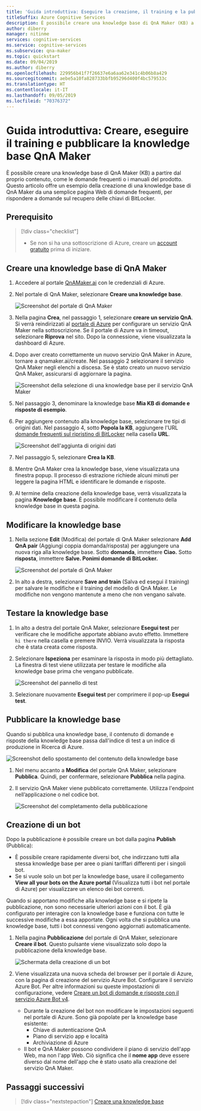 ```yaml
---
title: 'Guida introduttiva: Eseguire la creazione, il training e la pubblicazione di una knowledge base - QnA Maker'
titleSuffix: Azure Cognitive Services
description: È possibile creare una knowledge base di QnA Maker (KB) a partire dal proprio contenuto, come le domande frequenti o i manuali del prodotto. La knowledge base di QnA Maker in questo esempio viene creata da una semplice pagina Web di domande frequenti per rispondere alle domande sul recupero chiavi di BitLocker.
author: diberry
manager: nitinme
services: cognitive-services
ms.service: cognitive-services
ms.subservice: qna-maker
ms.topic: quickstart
ms.date: 09/04/2019
ms.author: diberry
ms.openlocfilehash: 229956b41f7f26637e6a6aa62e341c4b06b8a429
ms.sourcegitcommit: aebe5a10fa828733bbfb95296d400f4bc579533c
ms.translationtype: HT
ms.contentlocale: it-IT
ms.lasthandoff: 09/05/2019
ms.locfileid: "70376372"
---
```

# <a name="quickstart-create-train-and-publish-your-qna-maker-knowledge-base"></a>Guida introduttiva: Creare, eseguire il training e pubblicare la knowledge base QnA Maker

È possibile creare una knowledge base di QnA Maker (KB) a partire dal proprio contenuto, come le domande frequenti o i manuali del prodotto. Questo articolo offre un esempio della creazione di una knowledge base di QnA Maker da una semplice pagina Web di domande frequenti, per rispondere a domande sul recupero delle chiavi di BitLocker.

## <a name="prerequisite"></a>Prerequisito

> [!div class="checklist"]
> * Se non si ha una sottoscrizione di Azure, creare un [account gratuito](https://azure.microsoft.com/free/?WT.mc_id=A261C142F) prima di iniziare.

## <a name="create-a-qna-maker-knowledge-base"></a>Creare una knowledge base di QnA Maker

1. Accedere al portale [QnAMaker.ai](https://QnAMaker.ai) con le credenziali di Azure.

1. Nel portale di QnA Maker, selezionare **Creare una knowledge base**.

   ![Screenshot del portale di QnA Maker](../media/qna-maker-create-kb.png)

1. Nella pagina **Crea**, nel passaggio 1, selezionare **creare un servizio QnA**. Si verrà reindirizzati al [portale di Azure](https://ms.portal.azure.com/#create/Microsoft.CognitiveServicesQnAMaker) per configurare un servizio QnA Maker nella sottoscrizione. Se il portale di Azure va in timeout, selezionare **Riprova** nel sito. Dopo la connessione, viene visualizzata la dashboard di Azure.

1. Dopo aver creato correttamente un nuovo servizio QnA Maker in Azure, tornare a qnamaker.ai/create. Nel passaggio 2 selezionare il servizio QnA Maker negli elenchi a discesa. Se è stato creato un nuovo servizio QnA Maker, assicurarsi di aggiornare la pagina.

   ![Screenshot della selezione di una knowledge base per il servizio QnA Maker](../media/qnamaker-quickstart-kb/qnaservice-selection.png)

1. Nel passaggio 3, denominare la knowledge base **Mia KB di domande e risposte di esempio**.

1. Per aggiungere contenuto alla knowledge base, selezionare tre tipi di origini dati. Nel passaggio 4, sotto **Popola la KB**, aggiungere l'URL [domande frequenti sul ripristino di BitLocker](https://docs.microsoft.com/windows/security/information-protection/bitlocker/bitlocker-overview-and-requirements-faq) nella casella **URL**.

   ![Screenshot dell'aggiunta di origini dati](../media/qnamaker-quickstart-kb/add-datasources.png)

1. Nel passaggio 5, selezionare **Crea la KB**.

1. Mentre QnA Maker crea la knowledge base, viene visualizzata una finestra popup. Il processo di estrazione richiede alcuni minuti per leggere la pagina HTML e identificare le domande e risposte.

1. Al termine della creazione della knowledge base, verrà visualizzata la pagina **Knowledge base**. È possibile modificare il contenuto della knowledge base in questa pagina.

## <a name="edit-the-knowledge-base"></a>Modificare la knowledge base

1. Nella sezione **Edit** (Modifica) del portale di QnA Maker selezionare **Add QnA pair** (Aggiungi coppia domanda/risposta) per aggiungere una nuova riga alla knowledge base. Sotto **domanda**, immettere **Ciao.** Sotto **risposta**, immettere **Salve. Ponimi domande di BitLocker.**

    ![Screenshot del portale di QnA Maker](../media/qnamaker-quickstart-kb/add-qna-pair.png)

1. In alto a destra, selezionare **Save and train** (Salva ed esegui il training) per salvare le modifiche e il training del modello di QnA Maker. Le modifiche non vengono mantenute a meno che non vengano salvate.

## <a name="test-the-knowledge-base"></a>Testare la knowledge base

1. In alto a destra del portale QnA Maker, selezionare **Esegui test** per verificare che le modifiche apportate abbiano avuto effetto. Immettere `hi there` nella casella e premere INVIO. Verrà visualizzata la risposta che è stata creata come risposta.

1. Selezionare **Ispeziona** per esaminare la risposta in modo più dettagliato. La finestra di test viene utilizzata per testare le modifiche alla knowledge base prima che vengano pubblicate.

    ![Screenshot del pannello di test](../media/qnamaker-quickstart-kb/inspect.png)

1. Selezionare nuovamente **Esegui test** per comprimere il pop-up **Esegui test**.

## <a name="publish-the-knowledge-base"></a>Pubblicare la knowledge base

Quando si pubblica una knowledge base, il contenuto di domande e risposte della knowledge base passa dall'indice di test a un indice di produzione in Ricerca di Azure.

![Screenshot dello spostamento del contenuto della knowledge base](../media/qnamaker-how-to-publish-kb/publish-prod-test.png)

1. Nel menu accanto a **Modifica** del portale QnA Maker, selezionare **Pubblica**. Quindi, per confermare, selezionare **Pubblica** nella pagina.

1. Il servizio QnA Maker viene pubblicato correttamente. Utilizza l'endpoint nell’applicazione o nel codice bot.

    ![Screenshot del completamento della pubblicazione](../media/qnamaker-quickstart-kb/publish-sucess.png)

## <a name="create-a-bot"></a>Creazione di un bot

Dopo la pubblicazione è possibile creare un bot dalla pagina **Publish** (Pubblica): 

* È possibile creare rapidamente diversi bot, che indirzzano tutti alla stessa knowledge base per aree o piani tariffari differenti per i singoli bot. 
* Se si vuole solo un bot per la knowledge base, usare il collegamento **View all your bots on the Azure portal** (Visualizza tutti i bot nel portale di Azure) per visualizzare un elenco dei bot correnti. 

Quando si apportano modifiche alla knowledge base e si ripete la pubblicazione, non sono necessarie ulteriori azioni con il bot. È già configurato per interagire con la knowledge base e funziona con tutte le successive modifiche a essa apportate. Ogni volta che si pubblica una knowledge base, tutti i bot connessi vengono aggiornati automaticamente.

1. Nella pagina **Pubblicazione** del portale di QnA Maker, selezionare **Creare il bot**. Questo pulsante viene visualizzato solo dopo la pubblicazione della knowledge base.

    ![Schermata della creazione di un bot](../media/qnamaker-create-publish-knowledge-base/create-bot-from-published-knowledge-base-page.png)

1. Viene visualizzata una nuova scheda del browser per il portale di Azure, con la pagina di creazione del servizio Azure Bot. Configurare il servizio Azure Bot. Per altre informazioni su queste impostazioni di configurazione, vedere [Creare un bot di domande e risposte con il servizio Azure Bot v4](../tutorials/create-qna-bot.md).
    
    * Durante la creazione del bot non modificare le impostazioni seguenti nel portale di Azure. Sono già popolate per la knowledge base esistente: 
        * Chiave di autenticazione QnA
        * Piano di servizio app e località
        * Archiviazione di Azure
    * Il bot e QnA Maker possono condividere il piano di servizio dell'app Web, ma non l'app Web. Ciò significa che il **nome app** deve essere diverso dal nome dell'app che è stato usato alla creazione del servizio QnA Maker. 


## <a name="next-steps"></a>Passaggi successivi

> [!div class="nextstepaction"]
> [Creare una knowledge base](../How-To/create-knowledge-base.md)
